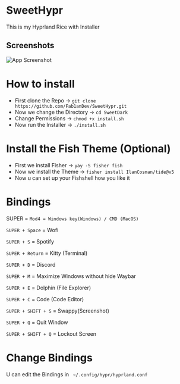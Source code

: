 # SweetHypr

This is my Hyprland Rice with Installer


## Screenshots

![App Screenshot](https://i.ibb.co/cQYQfdV/unixporn.png)



# How to install

- First clone the Repo -> ```git clone https://github.com/Fab1anDev/SweetHypr.git```
- Now we change the Directory -> ```cd SweetDark```
- Change Permissions -> ```chmod +x install.sh```
- Now run the Installer -> ```./install.sh```

# Install the Fish Theme (Optional)
- First we install Fisher -> ```yay -S fisher fish```
- Now we install the Theme -> ```fisher install IlanCosman/tide@v5```
- Now u can set up your Fishshell how you like it

# Bindings

SUPER = ```Mod4 = Windows key(Windows) / CMD (MacOS)```

```SUPER + Space``` = Wofi

```SUPER + S``` = Spotify

```SUPER + Return``` = Kitty (Terminal)

```SUPER + D``` = Discord

```SUPER + M``` = Maximize Windows without hide Waybar

```SUPER + E``` = Dolphin (File Explorer)

```SUPER + C``` = Code (Code Editor)

```SUPER + SHIFT + S``` = Swappy(Screenshot)

```SUPER + Q``` = Quit Window

```SUPER + SHIFT + Q``` = Lockout Screen

# Change Bindings

U can edit the Bindings in ``` ~/.config/hypr/hyprland.conf```
